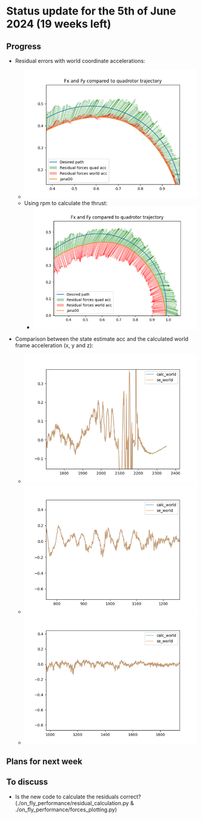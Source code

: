 # Status update for the 5th of June 2024 (19 weeks left)

## Progress
- Residual errors with world coordinate accelerations:
    - ![alt text](https://github.com/Tupryk/BachelorThesis/blob/main/status_updates/worldacc.png?raw=true)
    - Using rpm to calculate the thrust:
        - ![alt text](https://github.com/Tupryk/BachelorThesis/blob/main/status_updates/rpmu0.png?raw=true)

- Comparison between the state estimate acc and the calculated world frame acceleration (x, y and z):
    - ![alt text](https://github.com/Tupryk/BachelorThesis/blob/main/status_updates/acc_comp.png?raw=true)
    - ![alt text](https://github.com/Tupryk/BachelorThesis/blob/main/status_updates/acc_compy.png?raw=true)
    - ![alt text](https://github.com/Tupryk/BachelorThesis/blob/main/status_updates/acc_compz.png?raw=true)

## Plans for next week

## To discuss
- Is the new code to calculate the residuals correct? (./on_fly_performance/residual_calculation.py & ./on_fly_performance/forces_plotting.py)
